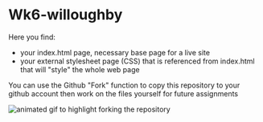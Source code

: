 # Wk6-willoughby

Here you find:
* your index.html page, necessary base page for a live site
* your external stylesheet page (CSS) that is referenced from index.html that will "style" the whole web page

You can use the Github "Fork" function to copy this repository to your github account then work on the files yourself for future assignments


![animated gif to highlight forking the repository](https://media.giphy.com/media/kcknRls4w5J8M3GBde/giphy.gif)